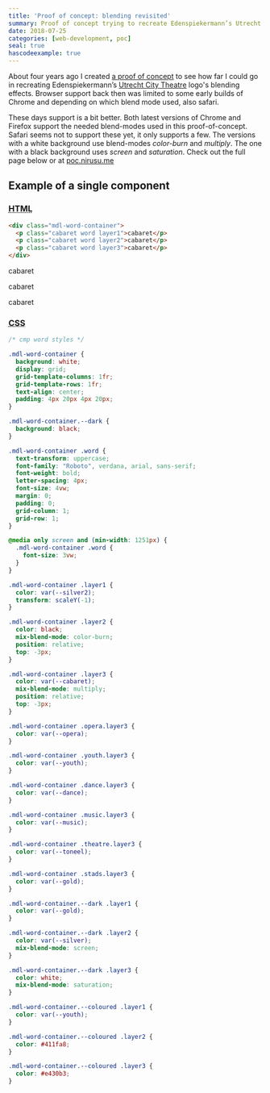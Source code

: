 ```yaml
---
title: 'Proof of concept: blending revisited'
summary: Proof of concept trying to recreate Edenspiekermann’s Utrecht City Theatre logo's blending effects.
date: 2018-07-25
categories: [web-development, poc]
seal: true
hascodeexample: true
---
```


<section class="nh-intro" markdown="1">
<p>About four years ago I created <a href="http://poc.nirusu.me/utrecht">a proof of concept</a> to see how far I could go in recreating Edenspiekermann’s <a href="http://edenspiekermann.com/projects/utrecht-city-theatre">Utrecht City Theatre</a> logo's blending effects. Browser support back then was limited to some early builds of Chrome and depending on which blend mode used, also safari.</p>
</section>

These days support is a bit better. Both latest versions of Chrome and Firefox support the needed blend-modes used in this proof-of-concept. Safari seems not to support these yet, it only supports a few. The versions with a white background use blend-modes *color-burn* and *multiply*. The one with a black background uses *screen* and *saturation*. Check out the full page below or at <a href="http://poc.nirusu.me/utrecht/blend_v004.html">poc.nirusu.me</a>

## Example of a single component
### <abbr title="Hypertext Markup Language">HTML</abbr>

```html
<div class="mdl-word-container">
  <p class="cabaret word layer1">cabaret</p>
  <p class="cabaret word layer2">cabaret</p>
  <p class="cabaret word layer3">cabaret</p>
</div>
```

<div class="mdl-word-container">
  <p class="cabaret word layer1">cabaret</p>
  <p class="cabaret word layer2">cabaret</p>
  <p class="cabaret word layer3">cabaret</p>
</div>

### <abbr title="Cascading Style Sheets">CSS</abbr>

```css
/* cmp word styles */

.mdl-word-container {
  background: white;
  display: grid;
  grid-template-columns: 1fr;
  grid-template-rows: 1fr;
  text-align: center;
  padding: 4px 20px 4px 20px;
}

.mdl-word-container.--dark {
  background: black;
}

.mdl-word-container .word {
  text-transform: uppercase;
  font-family: "Roboto", verdana, arial, sans-serif;
  font-weight: bold;
  letter-spacing: 4px;
  font-size: 4vw;
  margin: 0;
  padding: 0;
  grid-column: 1;
  grid-row: 1;
}

@media only screen and (min-width: 1251px) {
  .mdl-word-container .word {
    font-size: 3vw;
  }
}

.mdl-word-container .layer1 {
  color: var(--silver2);
  transform: scaleY(-1);
}

.mdl-word-container .layer2 {
  color: black;
  mix-blend-mode: color-burn;
  position: relative;
  top: -3px;
}

.mdl-word-container .layer3 {
  color: var(--cabaret);
  mix-blend-mode: multiply;
  position: relative;
  top: -3px;
}

.mdl-word-container .opera.layer3 {
  color: var(--opera);
}

.mdl-word-container .youth.layer3 {
  color: var(--youth);
}

.mdl-word-container .dance.layer3 {
  color: var(--dance);
}

.mdl-word-container .music.layer3 {
  color: var(--music);
}

.mdl-word-container .theatre.layer3 {
  color: var(--toneel);
}

.mdl-word-container .stads.layer3 {
  color: var(--gold);
}

.mdl-word-container.--dark .layer1 {
  color: var(--gold);
}

.mdl-word-container.--dark .layer2 {
  color: var(--silver);
  mix-blend-mode: screen;
}

.mdl-word-container.--dark .layer3 {
  color: white;
  mix-blend-mode: saturation;
}

.mdl-word-container.--coloured .layer1 {
  color: var(--youth);
}

.mdl-word-container.--coloured .layer2 {
  color: #411fa8;
}

.mdl-word-container.--coloured .layer3 {
  color: #e430b3;
}
```


<!-- ## Example of brand identity page -->
<!-- <iframe title="Example of brand identity page" src="http://poc.nirusu.me/utrecht/blend_v004.html" style="width: 99vw; height: 100vh; position: relative; left: 50%; right: 50%; margin-left: -50vw; margin-right: -50vw;"><iframe> -->

